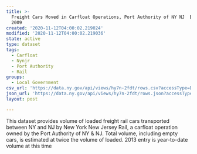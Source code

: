 ```yaml
---
title: >-
  Freight Cars Moved in Carfloat Operations, Port Authority of NY NJ  Beginning
  2009
created: '2020-11-12T04:00:02.219024'
modified: '2020-11-12T04:00:02.219036'
state: active
type: dataset
tags:
  - Carfloat
  - Nynjr
  - Port Authority
  - Rail
groups:
  - Local Government
csv_url: 'https://data.ny.gov/api/views/hy7n-2fdt/rows.csv?accessType=DOWNLOAD'
json_url: 'https://data.ny.gov/api/views/hy7n-2fdt/rows.json?accessType=DOWNLOAD'
layout: post

---
```

This dataset provides volume of loaded freight rail cars transported between NY and NJ by New York New Jersey Rail, a carfloat operation owned by the Port Authority of NY & NJ. Total volume, including empty cars, is estimated at twice the volume of loaded.  2013 entry is year-to-date volume at this time

